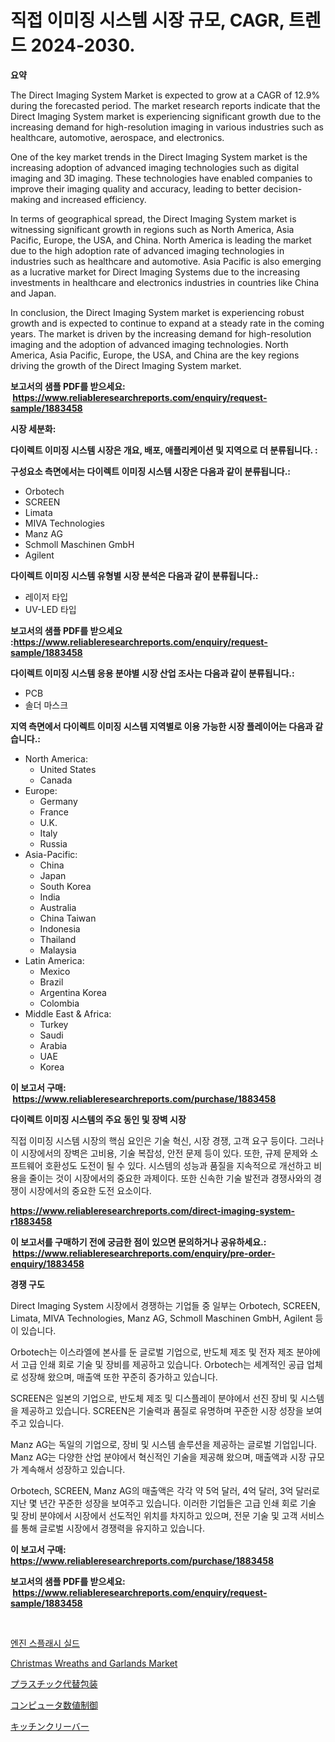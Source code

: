 <p><h1>직접 이미징 시스템 시장 규모, CAGR, 트렌드 2024-2030.</h1></p><p><strong>요약</strong></p>
<p><p>The Direct Imaging System Market is expected to grow at a CAGR of 12.9% during the forecasted period. The market research reports indicate that the Direct Imaging System market is experiencing significant growth due to the increasing demand for high-resolution imaging in various industries such as healthcare, automotive, aerospace, and electronics.</p><p>One of the key market trends in the Direct Imaging System market is the increasing adoption of advanced imaging technologies such as digital imaging and 3D imaging. These technologies have enabled companies to improve their imaging quality and accuracy, leading to better decision-making and increased efficiency.</p><p>In terms of geographical spread, the Direct Imaging System market is witnessing significant growth in regions such as North America, Asia Pacific, Europe, the USA, and China. North America is leading the market due to the high adoption rate of advanced imaging technologies in industries such as healthcare and automotive. Asia Pacific is also emerging as a lucrative market for Direct Imaging Systems due to the increasing investments in healthcare and electronics industries in countries like China and Japan.</p><p>In conclusion, the Direct Imaging System market is experiencing robust growth and is expected to continue to expand at a steady rate in the coming years. The market is driven by the increasing demand for high-resolution imaging and the adoption of advanced imaging technologies. North America, Asia Pacific, Europe, the USA, and China are the key regions driving the growth of the Direct Imaging System market.</p></p>
<p><strong>보고서의 샘플 PDF를 받으세요: &nbsp;<a href="https://www.reliableresearchreports.com/enquiry/request-sample/1883458">https://www.reliableresearchreports.com/enquiry/request-sample/1883458</a></strong></p>
<p><strong>시장 세분화:</strong></p>
<p><strong> 다이렉트 이미징 시스템 시장은 개요, 배포, 애플리케이션 및 지역으로 더 분류됩니다. :</strong></p>
<p><strong>구성요소 측면에서는 다이렉트 이미징 시스템 시장은 다음과 같이 분류됩니다.:</strong></p>
<p><ul><li>Orbotech</li><li>SCREEN</li><li>Limata</li><li>MIVA Technologies</li><li>Manz AG</li><li>Schmoll Maschinen GmbH</li><li>Agilent</li></ul></p>
<p><strong> 다이렉트 이미징 시스템 유형별 시장 분석은 다음과 같이 분류됩니다.:</strong></p>
<p><ul><li>레이저 타입</li><li>UV-LED 타입</li></ul></p>
<p><strong>보고서의 샘플 PDF를 받으세요 :<a href="https://www.reliableresearchreports.com/enquiry/request-sample/1883458">https://www.reliableresearchreports.com/enquiry/request-sample/1883458</a></strong></p>
<p><strong> 다이렉트 이미징 시스템 응용 분야별 시장 산업 조사는 다음과 같이 분류됩니다.:</strong></p>
<p><ul><li>PCB</li><li>솔더 마스크</li></ul></p>
<p><strong>지역 측면에서 다이렉트 이미징 시스템 지역별로 이용 가능한 시장 플레이어는 다음과 같습니다.:</strong></p>
<p><ul>
    <li>
        North America:
        <ul>
            <li>United States</li>
            <li>Canada</li>
        </ul>
    </li>
    <li>
        Europe:
        <ul>
            <li>Germany</li>
            <li>France</li>
            <li>U.K.</li>
            <li>Italy</li>
            <li>Russia</li>
        </ul>
    </li>
    <li>
        Asia-Pacific:
        <ul>
            <li>China</li>
            <li>Japan</li>
            <li>South Korea</li>
            <li>India</li>
            <li>Australia</li>
            <li>China Taiwan</li>
            <li>Indonesia</li>
            <li>Thailand</li>
            <li>Malaysia</li>
        </ul>
    </li>
    <li>
        Latin America:
        <ul>
            <li>Mexico</li>
            <li>Brazil</li>
            <li>Argentina Korea</li>
            <li>Colombia</li>
        </ul>
    </li>
    <li>
        Middle East & Africa:
        <ul>
            <li>Turkey</li>
            <li>Saudi</li>
            <li>Arabia</li>
            <li>UAE</li>
            <li>Korea</li>
        </ul>
    </li>
    </ul></p>
<p><strong>이 보고서 구매: &nbsp;<a href="https://www.reliableresearchreports.com/purchase/1883458">https://www.reliableresearchreports.com/purchase/1883458</a></strong></p>
<p><strong>다이렉트 이미징 시스템의 주요 동인 및 장벽 시장</strong></p>
<p><p>직접 이미징 시스템 시장의 핵심 요인은 기술 혁신, 시장 경쟁, 고객 요구 등이다. 그러나 이 시장에서의 장벽은 고비용, 기술 복잡성, 안전 문제 등이 있다. 또한, 규제 문제와 소프트웨어 호환성도 도전이 될 수 있다. 시스템의 성능과 품질을 지속적으로 개선하고 비용을 줄이는 것이 시장에서의 중요한 과제이다. 또한 신속한 기술 발전과 경쟁사와의 경쟁이 시장에서의 중요한 도전 요소이다.</p></p>
<p><strong><a href="https://www.reliableresearchreports.com/direct-imaging-system-r1883458">https://www.reliableresearchreports.com/direct-imaging-system-r1883458</a></strong></p>
<p><strong>이 보고서를 구매하기 전에 궁금한 점이 있으면 문의하거나 공유하세요.: &nbsp;<a href="https://www.reliableresearchreports.com/enquiry/pre-order-enquiry/1883458">https://www.reliableresearchreports.com/enquiry/pre-order-enquiry/1883458</a></strong></p>
<p><strong>경쟁 구도</strong></p>
<p><p>Direct Imaging System 시장에서 경쟁하는 기업들 중 일부는 Orbotech, SCREEN, Limata, MIVA Technologies, Manz AG, Schmoll Maschinen GmbH, Agilent 등이 있습니다.</p><p>Orbotech는 이스라엘에 본사를 둔 글로벌 기업으로, 반도체 제조 및 전자 제조 분야에서 고급 인쇄 회로 기술 및 장비를 제공하고 있습니다. Orbotech는 세계적인 공급 업체로 성장해 왔으며, 매출액 또한 꾸준히 증가하고 있습니다.</p><p>SCREEN은 일본의 기업으로, 반도체 제조 및 디스플레이 분야에서 선진 장비 및 시스템을 제공하고 있습니다. SCREEN은 기술력과 품질로 유명하며 꾸준한 시장 성장을 보여주고 있습니다.</p><p>Manz AG는 독일의 기업으로, 장비 및 시스템 솔루션을 제공하는 글로벌 기업입니다. Manz AG는 다양한 산업 분야에서 혁신적인 기술을 제공해 왔으며, 매출액과 시장 규모가 계속해서 성장하고 있습니다.</p><p>Orbotech, SCREEN, Manz AG의 매출액은 각각 약 5억 달러, 4억 달러, 3억 달러로 지난 몇 년간 꾸준한 성장을 보여주고 있습니다. 이러한 기업들은 고급 인쇄 회로 기술 및 장비 분야에서 시장에서 선도적인 위치를 차지하고 있으며, 전문 기술 및 고객 서비스를 통해 글로벌 시장에서 경쟁력을 유지하고 있습니다.</p></p>
<p><strong>이 보고서 구매: &nbsp; <a href="https://www.reliableresearchreports.com/purchase/1883458">https://www.reliableresearchreports.com/purchase/1883458</a></strong></p>
<p><strong>보고서의 샘플 PDF를 받으세요: &nbsp;<a href="https://www.reliableresearchreports.com/enquiry/request-sample/1883458">https://www.reliableresearchreports.com/enquiry/request-sample/1883458</a></strong><strong></strong></p>
<p>&nbsp;</p>
<p><p><a href="https://medium.com/@cierrahayes645/%EC%97%94%EC%A7%84-%EC%8A%A4%ED%94%8C%EB%9E%98%EC%8B%9C-%EB%B0%A9%ED%8C%A8-%EC%8B%9C%EC%9E%A5-%EC%8B%9C%EC%9E%A5-cagr-%EC%8B%9C%EC%9E%A5-%EB%8F%99%ED%96%A5-%EB%B0%8F-%EC%84%B1%EC%9E%A5-%EC%A0%84%EB%9E%B5%EC%97%90-%EB%8C%80%ED%95%9C-%ED%86%B5%EC%B0%B0%EB%A0%A5-75fcd6a9d20f">엔진 스플래시 실드</a></p><p><a href="https://issuu.com/reportprime-2/docs/christmas-wreaths-and-garlands-market-size-2030.pp">Christmas Wreaths and Garlands Market</a></p><p><a href="https://medium.com/@jacksonwiza1924/%E3%83%97%E3%83%A9%E3%82%B9%E3%83%81%E3%83%83%E3%82%AF%E4%BB%A3%E6%9B%BF%E5%8C%85%E8%A3%85%E5%B8%82%E5%A0%B4%E3%83%AC%E3%83%9D%E3%83%BC%E3%83%88%E3%81%AF-%E3%81%93%E3%81%AE%E5%B8%82%E5%A0%B4%E3%81%AE%E6%9C%80%E6%96%B0%E3%81%AE%E3%83%88%E3%83%AC%E3%83%B3%E3%83%89%E3%81%A8%E6%88%90%E9%95%B7%E6%A9%9F%E4%BC%9A%E3%82%92%E6%98%8E%E3%82%89%E3%81%8B%E3%81%AB%E3%81%97%E3%81%A6%E3%81%84%E3%81%BE%E3%81%99-b20fb182363c">プラスチック代替包装</a></p><p><a href="https://github.com/Fatimaklein1/Market-Research-Report-List-1/blob/main/241078275956.md">コンピュータ数値制御</a></p><p><a href="https://medium.com/@hugofirst21/%E3%82%AD%E3%83%83%E3%83%81%E3%83%B3%E3%82%AF%E3%83%AA%E3%83%BC%E3%83%90%E3%83%BC%E3%83%9E%E3%83%BC%E3%82%B1%E3%83%83%E3%83%88%E3%82%B5%E3%82%A4%E3%82%BA%E3%81%AF-%E3%82%B0%E3%83%AD%E3%83%BC%E3%83%90%E3%83%AB%E7%94%A3%E6%A5%AD%E3%81%A7%E6%9C%80%E9%81%A9%E3%81%AA%E3%83%9E%E3%83%BC%E3%82%B1%E3%83%86%E3%82%A3%E3%83%B3%E3%82%B0%E3%83%81%E3%83%A3%E3%83%8D%E3%83%AB%E3%82%92%E7%A4%BA%E3%81%97%E3%81%A6%E3%81%84%E3%81%BE%E3%81%99-e7f872ab14a5">キッチンクリーバー</a></p></p>